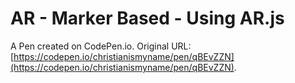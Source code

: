 # AR - Marker Based - Using AR.js

A Pen created on CodePen.io. Original URL: [https://codepen.io/christianismyname/pen/qBEvZZN](https://codepen.io/christianismyname/pen/qBEvZZN).

